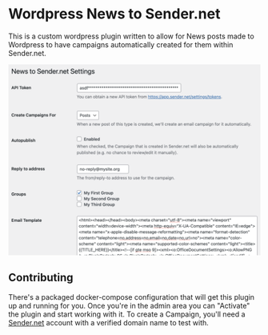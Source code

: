 # Wordpress News to Sender.net

This is a custom wordpress plugin written to allow for News posts made to Wordpress to have campaigns automatically created for them within Sender.net.

![](/plugin/assets/screenshot-1.png)

## Contributing

There's a packaged docker-compose configuration that will get this plugin up and running for you.  Once you're in the admin area you can "Activate" the plugin and start working with it.  To create a Campaign, you'll need a [Sender.net](https://www.sender.net) account with a verified domain name to test with.